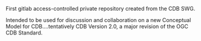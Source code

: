 First gitlab access-controlled private repository created from the CDB SWG.

Intended to be used for discussion and collaboration on a new Conceptual Model for CDB....tentatively CDB Version 2.0, a major revision of the OGC CDB Standard.